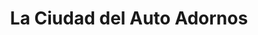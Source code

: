 ---
title: "La Ciudad del Auto Adornos"
url: /santo-domingo/la-ciudad-del-auto-adornos/
shop: piezas de automóviles
---